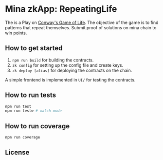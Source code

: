 # Mina zkApp: RepeatingLife

The is a Play on [Conway's Game of Life](https://en.wikipedia.org/wiki/Conway%27s_Game_of_Life).
The objective of the game is to find patterns that repeat themselves. Submit proof of solutions on mina chain to win points.

## How to get started

1. `npm run build` for building the contracts.
2. `zk config` for setting up the config file and create keys.
3. `zk deploy [alias]` for deploying the contracts on the chain.

A simple frontend is implemented in `UI/` for testing the contracts.

## How to run tests

```sh
npm run test
npm run testw # watch mode
```

## How to run coverage

```sh
npm run coverage
```

## License

